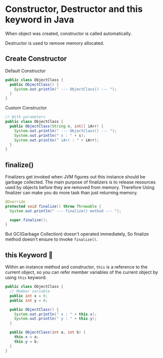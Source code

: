 # Constructor, Destructor and this keyword in Java

When object was created, constructor is called automatically. 

Destructor is used to remove memory allocated.

## Create Constructor

Default Constructor

```java
public class ObjectClass {
  public ObjectClass() {
    System.out.println(" --- ObjectClass() --- ");
  }
}
```

Custom Constructor

```java
// With parameters
public class ObjectClass {
  public ObjectClass(String n, int[] iArr) {
    System.out.println(" --- ObjectClass() --- ");
    System.out.println(" s : " + s);
    System.out.prinltn(" iArr : " + iArr);
  }
}
```

## finalize()

Finalizers get invoked when JVM figures out this instance should be garbage collected. The main purpose of finalizers is to release resources used by objects before they are removed from memory. Therefore Using finalizer can make you do more task than just returning memory.

```java
@Override
protected void finalize() throw Throwable {
  System.out.println(" --- finalize() method --- ");

  super.finalize();
}
```

But GC(Garbage Collection) doesn't operated immediately, So finalize method doesn't ensure to invoke `finalize()`.

## this Keyword :memo:

Within an instance method and constructor, `this` is a reference to the current object, so you can refer member variables of the current object by using `this` keyword.

```java
public class ObjectClass {
  // Member variable
  public int x = 0;
  public int y = 0;

  public ObjectClass() {
    System.out.println(" x : " + this.x);
    System.out.println(" y : " + this.y);
  }

  public ObjectClass(int a, int b) {
    this.x = a;
    this.y = b;
  }
}
```

